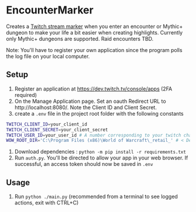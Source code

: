 # EncounterMarker
Creates a [Twitch stream marker](https://dev.twitch.tv/docs/api/markers/) when you enter an encounter or Mythic+ dungeon to make your life a bit easier when creating highlights.
Currently only Mythic+ dungeons are supported.
Raid encounters TBD.

Note: You'll have to register your own application since the program polls the log file on your local computer.

## Setup
1. Register an application at https://dev.twitch.tv/console/apps (2FA required)
1. On the Manage Application page. Set an oauth Redirect URL to http://localhost:8080/. Note the Client ID and Client Secret.
1. create a `.env` file in the project root folder with the following constants
```bash
TWITCH_CLIENT_ID=your_client_id
TWITCH_CLIENT_SECRET=your_client_secret
TWITCH_USER_ID=your_user_id # A number corresponding to your twitch channel. Can be found using the twitch API or a website like https://streamscharts.com/tools/convert-username
WOW_ROOT_DIR='C:\Program Files (x86)\World of Warcraft\_retail_' # < Default value, not required if your WoW install is there
```
1. Download dependencies : `python -m pip install -r requirements.txt`
1. Run `auth.py`. You'll be directed to allow your app in your web browser. If successful, an access token should now be saved in `.env`

## Usage
1. Run `python ./main.py` (recommended from a terminal to see logged actions, exit with CTRL+C)
